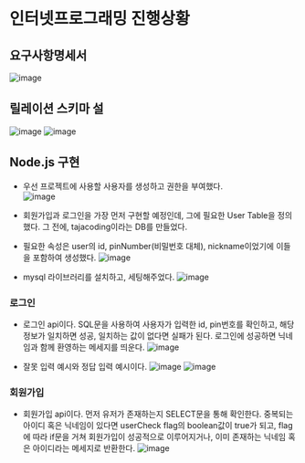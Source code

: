 # 인터넷프로그래밍 진행상황
## 요구사항명세서
![image](https://github.com/ChaeDoll/TIL/assets/108540812/b90e9064-bb77-4c47-aac9-fc58c13f3f90)

## 릴레이션 스키마 설
![image](https://github.com/ChaeDoll/TIL/assets/108540812/179f07cc-d2cf-4852-a8f7-d678963d11d5)
![image](https://github.com/ChaeDoll/TIL/assets/108540812/438a684a-e413-483d-aaf3-26904bfb5b5f)

## Node.js 구현
- 우선 프로젝트에 사용할 사용자를 생성하고 권한을 부여했다.  
![image](https://github.com/ChaeDoll/TIL/assets/108540812/5525475b-8b18-4b79-88f1-da282bf944f8)

- 회원가입과 로그인을 가장 먼저 구현할 예정인데, 그에 필요한 User Table을 정의했다. 그 전에, tajacoding이라는 DB를 만들었다.
- 필요한 속성은 user의 id, pinNumber(비밀번호 대체), nickname이었기에 이들을 포함하여 생성했다.
![image](https://github.com/ChaeDoll/TIL/assets/108540812/42bb5787-af96-49e9-af58-b9acef40e1a6)

- mysql 라이브러리를 설치하고, 세팅해주었다.
![image](https://github.com/ChaeDoll/TIL/assets/108540812/9a523293-e2e8-4f7d-bf09-24871695c2db)

### 로그인
- 로그인 api이다. SQL문을 사용하여 사용자가 입력한 id, pin번호를 확인하고, 해당 정보가 일치하면 성공, 일치하는 값이 없다면 실패가 된다. 로그인에 성공하면 닉네임과 함께 환영하는 메세지를 띄운다.
![image](https://github.com/ChaeDoll/TIL/assets/108540812/77f719d3-e416-4d64-b3d7-470e7568ae17)

- 잘못 입력 예시와 정답 입력 예시이다.
![image](https://github.com/ChaeDoll/TIL/assets/108540812/8b60d6c7-7761-4550-a753-9dea2fbf9ccf)
![image](https://github.com/ChaeDoll/TIL/assets/108540812/2d622973-fa37-43a7-9f27-6330dab5bb59)

### 회원가입
- 회원가입 api이다. 먼저 유저가 존재하는지 SELECT문을 통해 확인한다. 중복되는 아이디 혹은 닉네임이 있다면 userCheck flag의 boolean값이 true가 되고, flag에 따라 if문을 거쳐 회원가입이 성공적으로 이루어지거나, 이미 존재하는 닉네임 혹은 아이디라는 메세지로 반환한다.
![image](https://github.com/ChaeDoll/TIL/assets/108540812/969e15c6-443a-4324-8ffa-bd5e556a2628)
